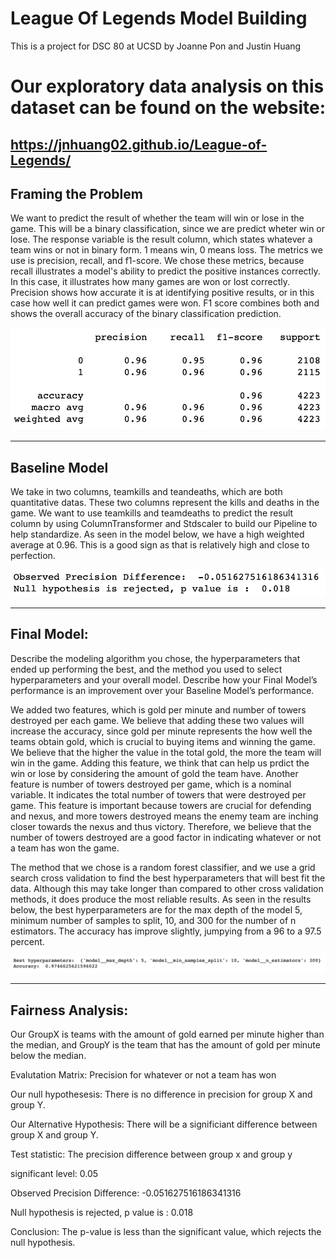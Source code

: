 # League Of Legends Model Building
This is a project for DSC 80 at UCSD by Joanne Pon and Justin Huang

# Our exploratory data analysis on this dataset can be found on the website:
https://jnhuang02.github.io/League-of-Legends/
---

## Framing the Problem

We want to predict the result of whether the team will win or lose in the game. This will be a binary classification, since we are predict wheter win or lose. The response variable is the result column, which states whatever a team wins or not in binary form. 1 means win, 0 means loss. The metrics we use is precision, recall, and f1-score. We chose these metrics, because recall illustrates a model's ability to predict the positive instances correctly. In this case, it illustrates how many games are won or lost correctly. Precision shows how accurate it is at identifying positive results, or in this case how well it can predict games were won. F1 score combines both and shows the overall accuracy of the binary classification prediction.

![Image Description](recall.png)

---

## Baseline Model

We take in two columns, teamkills and teandeaths, which are both quantitative datas. These two columns represent the kills and deaths in the game. We want to use teamkills and teamdeaths to predict the result column by using ColumnTransformer and Stdscaler to build our Pipeline to help standardize. As seen in the model below, we have a high weighted average at 0.96. This is a good sign as that is relatively high and close to perfection.

![recall](precision.png)


---

## Final Model:
Describe the modeling algorithm you chose, the hyperparameters that ended up performing the best, and the method you used to select hyperparameters and your overall model. Describe how your Final Model’s performance is an improvement over your Baseline Model’s performance.

We added two features, which is gold per minute and number of towers destroyed per each game. We believe that adding these two values will increase the accuracy, since gold per minute represents the how well the teams obtain gold, which is crucial to buying items and winning the game. We believe that the higher the value in the total gold, the more the team will win in the game. Adding this feature, we think that can help us prdict the win or lose by considering the amount of gold the team have. Another feature is number of towers destroyed per game, which is a nominal variable. It indicates the total number of towers that were destroyed per game. This feature is important because towers are crucial for defending and nexus, and more towers destroyed means the enemy team are inching closer towards the nexus and thus victory. Therefore, we believe that the number of towers destroyed are a good factor in indicating whatever or not a team has won the game.

The method that we chose is a random forest classifier, and we use a grid search cross validation to find the best hyperparameters that will best fit the data. Although this may take longer than compared to other cross validation methods, it does produce the most reliable results. As seen in the results below, the best hyperparameters are for the max depth of the model 5, minimum number of samples to split, 10, and 300 for the number of n estimators. The accuracy has improve slightly, jumpying from a 96 to a 97.5 percent.

![precision](hyperparameters.png)


---

## Fairness Analysis:

Our GroupX is teams with the amount of gold earned per minute higher than the median, and GroupY is the team that has the amount of gold per minute below the median.

Evalutation Matrix: Precision for whatever or not a team has won

Our null hypothesesis: There is no difference in precision for group X and group Y.

Our Alternative Hypothesis: There will be a significiant difference between group X and group Y.

Test statistic: The precision difference between group x and group y

significant level: 0.05

Observed Precision Difference:  -0.051627516186341316

Null hypothesis is rejected, p value is :  0.018

Conclusion: The p-value is less than the significant value, which rejects the null hypothesis.

